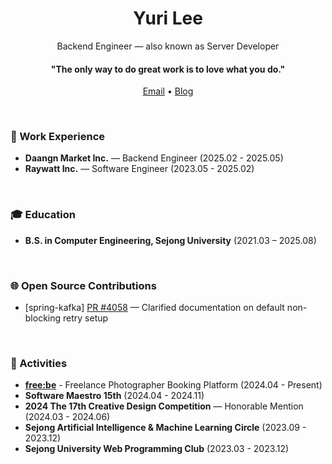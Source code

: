 <h1 align="center">Yuri Lee</h1>                                                                      

<p align="center">Backend Engineer — also known as Server Developer</p>
<h4 align="center">
  "The only way to do great work is to love what you do."
</h4>

<p align="center">
  <a href="mailto:leeri211@naver.com">Email</a> • 
  <a href="https://velog.io/@yul_ee/posts">Blog</a> 
</p>

<br>
<h3>💼 Work Experience</h3>

- **Daangn Market Inc.** — Backend Engineer (2025.02 - 2025.05) </li>
- **Raywatt Inc.** — Software Engineer (2023.05 - 2025.02) </li>

<br>
<h3>🎓 Education</h3>

- **B.S. in Computer Engineering, Sejong University** (2021.03 – 2025.08)

<br>
<h3>🌐 Open Source Contributions</h3>

- [spring-kafka] [PR #4058](https://github.com/spring-projects/spring-kafka/pull/4058) — Clarified documentation on default non-blocking retry setup

<br>
<h3>🚀 Activities</h3>

- [**free:be**](https://github.com/SWM-15th-ForU/freebe-Backend) - Freelance Photographer Booking Platform (2024.04 - Present)
- **Software Maestro 15th** (2024.04 - 2024.11)
- **2024 The 17th Creative Design Competition** — Honorable Mention (2024.03 - 2024.06)
- **Sejong Artificial Intelligence & Machine Learning Circle** (2023.09 - 2023.12)
- **Sejong University Web Programming Club** (2023.03 - 2023.12)


<!--
<br>
<h3>🛠 Tech Stack</h3>

![Static Badge](https://img.shields.io/badge/Java-007396) ![Static Badge](https://img.shields.io/badge/C%23-%2300599C) ![Static Badge](https://img.shields.io/badge/C-%23A8B9CC)
 ![Static Badge](https://img.shields.io/badge/Python-%233776AB) ![Static Badge](https://img.shields.io/badge/Ruby-%23CC342D)

![Static Badge](https://img.shields.io/badge/Spring_Boot-%236DB33F) ![Static Badge](https://img.shields.io/badge/Django-%23092E20) ![Static Badge](https://img.shields.io/badge/Ruby_on_Rails-%23D30001) ![Static Badge](https://img.shields.io/badge/MySQL-%234479A1) ![Static Badge](https://img.shields.io/badge/PostgreSQL-%234169E1)
-->



